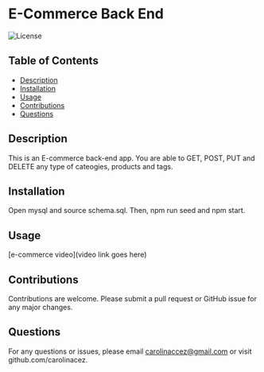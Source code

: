 # **E-Commerce Back End**

  ![License](https://img.shields.io/badge/license--red.svg)

  ## **Table of Contents** 
  * [Description](#Description)
  * [Installation](#Installation)
  * [Usage](#Usage)
  * [Contributions](#Contributions)
  * [Questions](#Questions)

  ## Description 
  This is an E-commerce back-end app. You are able to GET, POST, PUT and DELETE any type of cateogies, products and tags.

  ## Installation
  Open mysql and source schema.sql. Then, npm run seed and npm start.

  ## Usage 
  [e-commerce video](video link goes here)
  
  ## Contributions 
  Contributions are welcome. 
  Please submit a pull request or GitHub issue for any major changes. 
  
 ## Questions 
 For any questions or issues, please email carolinaccez@gmail.com or visit github.com/carolinacez. 